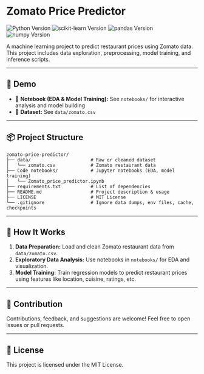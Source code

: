 
# Zomato Price Predictor

<p align="left">
  <img src="https://img.shields.io/badge/Python-3.10-blue" alt="Python Version"/>
  <img src="https://img.shields.io/badge/scikit--learn-1.4.2-orange" alt="scikit-learn Version"/>
  <img src="https://img.shields.io/badge/pandas-2.2.2-green" alt="pandas Version"/>
  <img src="https://img.shields.io/badge/numpy-1.26.4-red" alt="numpy Version"/>
</p>

A machine learning project to predict restaurant prices using Zomato data. This project includes data exploration, preprocessing, model training, and inference scripts.

---

## 🚀 Demo

- 🔗 **Notebook (EDA & Model Training):** See `notebooks/` for interactive analysis and model building
- 🔗 **Dataset:** See `data/zomato.csv`

---

## 📦 Project Structure

```text
zomato-price-predictor/
├── data/                      # Raw or cleaned dataset
│   └── zomato.csv             # Zomato restaurant data
├── Code notebooks/            # Jupyter notebooks (EDA, model training)
│   └── Zomato_price_predictor.ipynb
├── requirements.txt           # List of dependencies
├── README.md                  # Project description & usage
├── LICENSE                    # MIT License
└── .gitignore                 # Ignore data dumps, env files, cache, checkpoints
```

---

## 🧠 How It Works

1. **Data Preparation:** Load and clean Zomato restaurant data from `data/zomato.csv`.
2. **Exploratory Data Analysis:** Use notebooks in `notebooks/` for EDA and visualization.
3. **Model Training:** Train regression models to predict restaurant prices using features like location, cuisine, ratings, etc.


---


## 🤝 Contribution
Contributions, feedback, and suggestions are welcome! Feel free to open issues or pull requests.

---

## 📄 License
This project is licensed under the MIT License.
